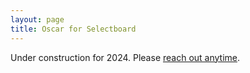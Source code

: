 ```yaml
---
layout: page
title: Oscar for Selectboard
---
```


<p class="textbox">Under construction for 2024. Please <a href="/get-in-touch">reach out anytime</a>.</p>
